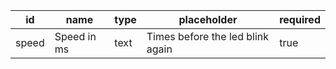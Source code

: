 id    |name           |type|placeholder						|required|
------|---------------|----|--------------------------------|--------|
speed |Speed in ms    |text|Times before the led blink again|true    |